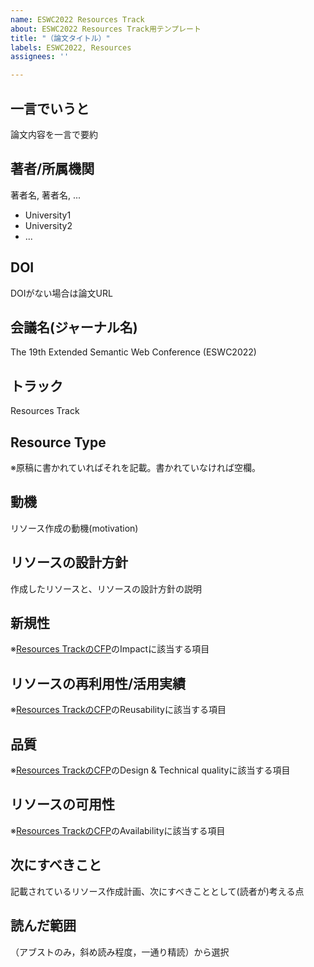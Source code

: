```yaml
---
name: ESWC2022 Resources Track
about: ESWC2022 Resources Track用テンプレート
title: "（論文タイトル）"
labels: ESWC2022, Resources
assignees: ''

---
```


## 一言でいうと
論文内容を一言で要約  
## 著者/所属機関
著者名, 著者名, ...
- University1
- University2
- ...

## DOI
DOIがない場合は論文URL  
## 会議名(ジャーナル名)  
The 19th Extended Semantic Web Conference (ESWC2022)  
## トラック       
Resources Track

## Resource Type
※原稿に書かれていればそれを記載。書かれていなければ空欄。
## 動機
リソース作成の動機(motivation)
## リソースの設計方針
作成したリソースと、リソースの設計方針の説明
## 新規性
※[Resources TrackのCFP](https://iswc2021.semanticweb.org/resources-track)のImpactに該当する項目
## リソースの再利用性/活用実績
※[Resources TrackのCFP](https://iswc2021.semanticweb.org/resources-track)のReusabilityに該当する項目
## 品質
※[Resources TrackのCFP](https://iswc2021.semanticweb.org/resources-track)のDesign & Technical qualityに該当する項目
## リソースの可用性
※[Resources TrackのCFP](https://iswc2021.semanticweb.org/resources-track)のAvailabilityに該当する項目
## 次にすべきこと
記載されているリソース作成計画、次にすべきこととして(読者が)考える点
## 読んだ範囲
（アブストのみ，斜め読み程度，一通り精読）から選択
